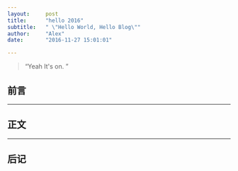 ```yaml
---
layout:     post
title:      "hello 2016"
subtitle:   " \"Hello World, Hello Blog\""
author:     "Alex"
date:       "2016-11-27 15:01:01"

---
```


> “Yeah It's on. ”



## 前言



---

## 正文




---



## 后记
